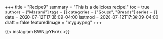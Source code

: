 +++
title = "Recipe9"
summary = "This is a delicious recipe!"
toc = true
authors = ["Masami"]
tags = []
categories = ["Soups", "Breads"]
series = []
date = 2020-07-12T17:36:09-04:00
lastmod = 2020-07-12T17:36:09-04:00
draft = false
featuredImage = "myguy.png"
+++

{{< instagram BWNjjyYFxVx >}}
